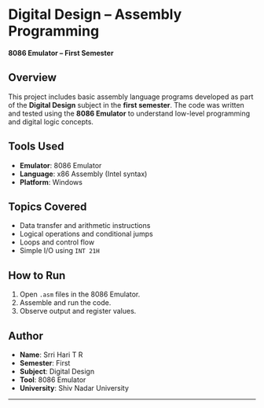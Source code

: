 # Digital Design – Assembly Programming

**8086 Emulator – First Semester**

## Overview

This project includes basic assembly language programs developed as part of the **Digital Design** subject in the **first semester**. The code was written and tested using the **8086 Emulator** to understand low-level programming and digital logic concepts.

## Tools Used

* **Emulator**: 8086 Emulator
* **Language**: x86 Assembly (Intel syntax)
* **Platform**: Windows

## Topics Covered

* Data transfer and arithmetic instructions
* Logical operations and conditional jumps
* Loops and control flow
* Simple I/O using `INT 21H`

## How to Run

1. Open `.asm` files in the 8086 Emulator.
2. Assemble and run the code.
3. Observe output and register values.

## Author

* **Name**: Srri Hari T R
* **Semester**: First
* **Subject**: Digital Design
* **Tool**: 8086 Emulator
* **University**: Shiv Nadar University

---
